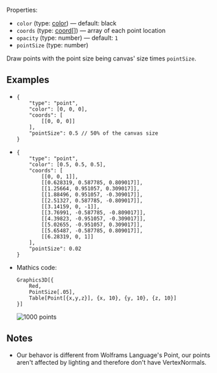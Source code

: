 Properties:
- `color` (type: [color](/mathics-threejs-backend/types/color)) — default: black
- `coords` (type: [coord[]](/mathics-threejs-backend/types/coord)) — array of each point location
- `opacity` (type: number) — default: `1`
- `pointSize` (type: number)

Draw points with the point size being canvas' size times `pointSize`.

## Examples
- ```jsonc
  {
      "type": "point",
      "color": [0, 0, 0],
      "coords": [
          [[0, 0, 0]]
      ],
      "pointSize": 0.5 // 50% of the canvas size
  }
  ```
  <div class='center' id='graphics-container-1'></div>
  <script>
      drawGraphics3d(
          document.getElementById('graphics-container-1'),
          {
              elements: [
                  {
                      type: 'point',
                      color: [0, 0, 0],
                      coords: [
                          [[0, 0, 0]]
                      ],
                      pointSize: 0.5 // 50% of the canvas size
                  }
              ],
              viewpoint: [2, -4, 4]
          }
      );
  </script>
- ```jsonc
  {
      "type": "point",
      "color": [0.5, 0.5, 0.5],
      "coords": [
          [[0, 0, 1]],
          [[0.628319, 0.587785, 0.809017]],
          [[1.25664, 0.951057, 0.309017]],
          [[1.88496, 0.951057, -0.309017]],
          [[2.51327, 0.587785, -0.809017]],
          [[3.14159, 0, -1]],
          [[3.76991, -0.587785, -0.809017]],
          [[4.39823, -0.951057, -0.309017]],
          [[5.02655, -0.951057, 0.309017]],
          [[5.65487, -0.587785, 0.809017]],
          [[6.28319, 0, 1]]
      ],
      "pointSize": 0.02
  }
  ```
  <div class='center' id='graphics-container-2'></div>
  <script>
      drawGraphics3d(
          document.getElementById('graphics-container-2'),
          {
              elements: [
                  {
                      type: 'point',
                      color: [0.5, 0.5, 0.5],
                      coords: [
                          [[0, 0, 1]],
                          [[0.628319, 0.587785, 0.809017]],
                          [[1.25664, 0.951057, 0.309017]],
                          [[1.88496, 0.951057, -0.309017]],
                          [[2.51327, 0.587785, -0.809017]],
                          [[3.14159, 0, -1]],
                          [[3.76991, -0.587785, -0.809017]],
                          [[4.39823, -0.951057, -0.309017]],
                          [[5.02655, -0.951057, 0.309017]],
                          [[5.65487, -0.587785, 0.809017]],
                          [[6.28319, 0, 1]]
                      ],
                      pointSize: 0.02
                  }
              ],
              viewpoint: [2, -4, 4]
          }
      );
  </script>
- Mathics code:
  ```wl
  Graphics3D[{
      Red,
      PointSize[.05],
      Table[Point[{x,y,z}], {x, 10}, {y, 10}, {z, 10}]
  }]
  ```
  ![1000 points](https://user-images.githubusercontent.com/62714153/124356523-ce9b9680-dbec-11eb-87e0-d200ea93f4c0.png)

## Notes
-  Our behavor is different from Wolframs Language's Point, our points aren't affected by lighting and therefore don't have VertexNormals.
